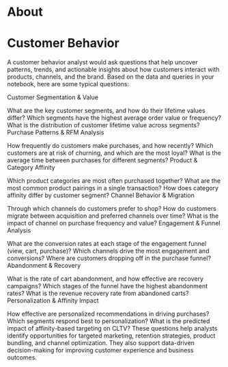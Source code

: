 # About


# Customer Behavior
A customer behavior analyst would ask questions that help uncover patterns, trends, and actionable insights about how customers interact with products, channels, and the brand. Based on the data and queries in your notebook, here are some typical questions:

Customer Segmentation & Value

What are the key customer segments, and how do their lifetime values differ?
Which segments have the highest average order value or frequency?
What is the distribution of customer lifetime value across segments?
Purchase Patterns & RFM Analysis

How frequently do customers make purchases, and how recently?
Which customers are at risk of churning, and which are the most loyal?
What is the average time between purchases for different segments?
Product & Category Affinity

Which product categories are most often purchased together?
What are the most common product pairings in a single transaction?
How does category affinity differ by customer segment?
Channel Behavior & Migration

Through which channels do customers prefer to shop?
How do customers migrate between acquisition and preferred channels over time?
What is the impact of channel on purchase frequency and value?
Engagement & Funnel Analysis

What are the conversion rates at each stage of the engagement funnel (view, cart, purchase)?
Which channels drive the most engagement and conversions?
Where are customers dropping off in the purchase funnel?
Abandonment & Recovery

What is the rate of cart abandonment, and how effective are recovery campaigns?
Which stages of the funnel have the highest abandonment rates?
What is the revenue recovery rate from abandoned carts?
Personalization & Affinity Impact

How effective are personalized recommendations in driving purchases?
Which segments respond best to personalization?
What is the predicted impact of affinity-based targeting on CLTV?
These questions help analysts identify opportunities for targeted marketing, retention strategies, product bundling, and channel optimization. They also support data-driven decision-making for improving customer experience and business outcomes.